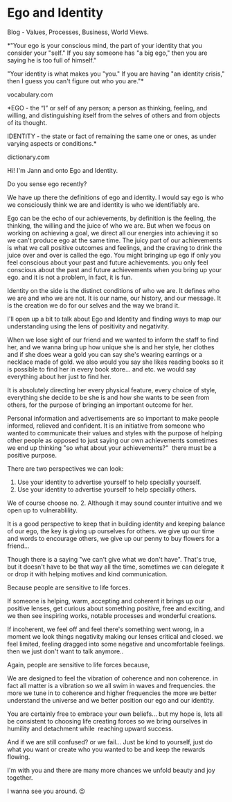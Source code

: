 
# Ego and Identity
Blog - Values, Processes, Business, World Views.



*"Your ego is your conscious mind, the part of your identity that you consider your "self." If you say someone has "a big ego," then you are saying he is too full of himself."

"Your identity is what makes you "you." If you are having "an identity crisis," then I guess you can't figure out who you are."*

vocabulary.com




*EGO - the “I” or self of any person; a person as thinking, feeling, and willing, and distinguishing itself from the selves of others and from objects of its thought.

IDENTITY - the state or fact of remaining the same one or ones, as under varying aspects or conditions.*

dictionary.com



Hi! I'm Jann and onto Ego and Identity.

Do you sense ego recently?

We have up there the definitions of ego and identity. I would say ego is who we consciously think we are and identity is who we identifiably are.

Ego can be the echo of our achievements, by definition is the feeling, the thinking, the willing and the juice of who we are. But when we focus on working on achieving a goal, we direct all our energies into achieving it so we can't produce ego at the same time. The juicy part of our achievements is what we call positive outcomes and feelings, and the craving to drink the juice over and over is called the ego.
You might bringing up ego if only you feel conscious about your past and future achievements. you only feel conscious about the past and future achievements when you bring up your ego. and it is not a problem, in fact, it is fun.

Identity on the side is the distinct conditions of who we are. It defines who we are and who we are not. It is our name, our history, and our message. It is the creation we do for our selves and the way we brand it.

I'll open up a bit to talk about Ego and Identity and finding ways to map our understanding using the lens of positivity and negativity.

When we lose sight of our friend and we wanted to inform the staff to find her, and we wanna bring up how unique she is and her style, her clothes and if she does wear a gold you can say she's wearing earrings or a necklace made of gold. we also would you say she likes reading books so it is possible to find her in every book store... and etc. we would say everything about her just to find her.

It is absolutely directing her every physical feature, every choice of style, everything she decide to be she is and how she wants to be seen from others, for the purpose of bringing an important outcome for her.

Personal information and advertisements are so important to make people informed, relieved and confident. It is an initiative from someone who wanted to communicate their values and styles with the purpose of helping other people as opposed to just saying our own achievements sometimes we end up thinking "so what about your achievements?" 
there must be a positive purpose.

There are two perspectives we can look:

1. Use your identity to advertise yourself to help specially yourself. 
2. Use your identity to advertise yourself to help specially others. 

We of course choose no. 2. Although it may sound counter intuitive and we open up to vulnerablility.

It is a good perspective to keep that in building identity and keeping balance of our ego, the key is giving up ourselves for others.
we give up our time and words to encourage others, we give up our penny to buy flowers for a friend...

Though there is a saying "we can't give what we don't have". That's true, but it doesn't have to be that way all the time, sometimes we can delegate it or drop it with helping motives and kind communication.

Because people are sensitive to life forces.

If someone is helping, warm, accepting and coherent it brings up our positive lenses, get curious about something positive, free and exciting, and we then see inspiring works, notable processes and wonderful creations.

If incoherent, we feel off and feel there's something went wrong, in a moment we look things negativity making our lenses critical and closed. we feel limited, feeling dragged into some negative and uncomfortable feelings. then we just don't want to talk anymore..

Again, people are sensitive to life forces because,

We are designed to feel the vibration of coherence and non coherence. in fact all matter is a vibration so we all swim in waves and frequencies. the more we tune in to coherence and higher frequencies the more we better understand the universe and we better position our ego and our identity. 

You are certainly free to embrace your own beliefs... but my hope is, lets all be consistent to choosing life creating forces so we bring ourselves in humility and detachment while  reaching upward success. 

And if we are still confused? or we fail... Just be kind to yourself, just do what you want or create who you wanted to be and keep the rewards flowing. 

I'm with you and there are many more chances we unfold beauty and joy together.

I wanna see you around. 😉

